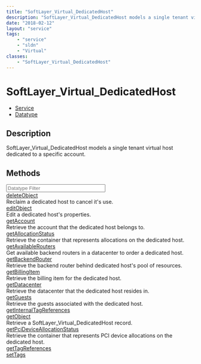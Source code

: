 ```yaml
---
title: "SoftLayer_Virtual_DedicatedHost"
description: "SoftLayer_Virtual_DedicatedHost models a single tenant virtual host dedicated to a specific account."
date: "2018-02-12"
layout: "service"
tags:
    - "service"
    - "sldn"
    - "Virtual"
classes:
    - "SoftLayer_Virtual_DedicatedHost"
---
```

# SoftLayer_Virtual_DedicatedHost
<div id='service-datatype'>
    <ul id='sldn-reference-tabs'>
    <li id='service'> <a href='/reference/services/SoftLayer_Virtual_DedicatedHost' >Service</a></li>    <li id='datatype'> <a href='/reference/datatypes/SoftLayer_Virtual_DedicatedHost' >Datatype</a></li>
    </ul>
</div>

## Description
SoftLayer_Virtual_DedicatedHost models a single tenant virtual host dedicated to a specific account. 



        
<div id="properties" class="content">
    <h2>Methods</h2>
    <div class="view-filters">
        <div class="clearfix">
            <div class="search-input-box">
                <input placeholder="Datatype Filter" onkeyup="titleSearch(inputId='edit-combine', divId='method-div', elementClass='method-row')" 
                    type="text" id="edit-combine" value="" size="30" maxlength="128" class="form-text">
            </div>
        </div>
    </div>
    <div id="method-div">
            <div class="method-row">
                        <span class='view-field-title'><a href='/reference/services/SoftLayer_Virtual_DedicatedHost/deleteObject'> deleteObject</a> </span>
            <div class='views-field-body'>Reclaim a dedicated host to cancel it's use. </div>
        </div>
            <div class="method-row">
                        <span class='view-field-title'><a href='/reference/services/SoftLayer_Virtual_DedicatedHost/editObject'> editObject</a> </span>
            <div class='views-field-body'>Edit a dedicated host's properties. </div>
        </div>
            <div class="method-row">
                        <span class='view-field-title'><a href='/reference/services/SoftLayer_Virtual_DedicatedHost/getAccount'> getAccount</a> </span>
            <div class='views-field-body'>Retrieve the account that the dedicated host belongs to.</div>
        </div>
            <div class="method-row">
                        <span class='view-field-title'><a href='/reference/services/SoftLayer_Virtual_DedicatedHost/getAllocationStatus'> getAllocationStatus</a> </span>
            <div class='views-field-body'>Retrieve the container that represents allocations on the dedicated host.</div>
        </div>
            <div class="method-row">
                        <span class='view-field-title'><a href='/reference/services/SoftLayer_Virtual_DedicatedHost/getAvailableRouters'> getAvailableRouters</a> </span>
            <div class='views-field-body'>Get available backend routers in a datacenter to order a dedicated host. </div>
        </div>
            <div class="method-row">
                        <span class='view-field-title'><a href='/reference/services/SoftLayer_Virtual_DedicatedHost/getBackendRouter'> getBackendRouter</a> </span>
            <div class='views-field-body'>Retrieve the backend router behind dedicated host's pool of resources.</div>
        </div>
            <div class="method-row">
                        <span class='view-field-title'><a href='/reference/services/SoftLayer_Virtual_DedicatedHost/getBillingItem'> getBillingItem</a> </span>
            <div class='views-field-body'>Retrieve the billing item for the dedicated host.</div>
        </div>
            <div class="method-row">
                        <span class='view-field-title'><a href='/reference/services/SoftLayer_Virtual_DedicatedHost/getDatacenter'> getDatacenter</a> </span>
            <div class='views-field-body'>Retrieve the datacenter that the dedicated host resides in.</div>
        </div>
            <div class="method-row">
                        <span class='view-field-title'><a href='/reference/services/SoftLayer_Virtual_DedicatedHost/getGuests'> getGuests</a> </span>
            <div class='views-field-body'>Retrieve the guests associated with the dedicated host.</div>
        </div>
            <div class="method-row">
                        <span class='view-field-title'><a href='/reference/services/SoftLayer_Virtual_DedicatedHost/getInternalTagReferences'> getInternalTagReferences</a> </span>
            <div class='views-field-body'></div>
        </div>
            <div class="method-row">
                        <span class='view-field-title'><a href='/reference/services/SoftLayer_Virtual_DedicatedHost/getObject'> getObject</a> </span>
            <div class='views-field-body'>Retrieve a SoftLayer_Virtual_DedicatedHost record.</div>
        </div>
            <div class="method-row">
                        <span class='view-field-title'><a href='/reference/services/SoftLayer_Virtual_DedicatedHost/getPciDeviceAllocationStatus'> getPciDeviceAllocationStatus</a> </span>
            <div class='views-field-body'>Retrieve the container that represents PCI device allocations on the dedicated host.</div>
        </div>
            <div class="method-row">
                        <span class='view-field-title'><a href='/reference/services/SoftLayer_Virtual_DedicatedHost/getTagReferences'> getTagReferences</a> </span>
            <div class='views-field-body'></div>
        </div>
            <div class="method-row">
                        <span class='view-field-title'><a href='/reference/services/SoftLayer_Virtual_DedicatedHost/setTags'> setTags</a> </span>
            <div class='views-field-body'></div>
        </div>
        </div>
</div>

